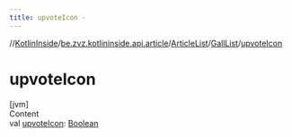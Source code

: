 ```yaml
---
title: upvoteIcon -
---
```

//[KotlinInside](../../../index.md)/[be.zvz.kotlininside.api.article](../../index.md)/[ArticleList](../index.md)/[GallList](index.md)/[upvoteIcon](upvote-icon.md)



# upvoteIcon  
[jvm]  
Content  
val [upvoteIcon](upvote-icon.md): [Boolean](https://kotlinlang.org/api/latest/jvm/stdlib/kotlin/-boolean/index.html)  



